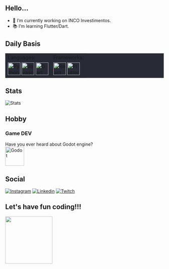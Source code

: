 ## Hello...
- 🚀 I’m currently working on INCO Investimentos.
- 📚 I’m learning Flutter/Dart.


## Daily Basis


<table bgcolor="#282a36">
    <tr>
        <td> Languages:</td>
        <td> Frameworks: </td>
    </tr>
    <tr>
        <td>
            <img alt="Python" width='40' src="https://cdn.jsdelivr.net/gh/devicons/devicon/icons/python/python-original.svg" />
            <img alt="Javascript" width='40' src="https://cdn.jsdelivr.net/gh/devicons/devicon/icons/javascript/javascript-original.svg" />
            <img alt="Dart" width='40' src="https://cdn.jsdelivr.net/gh/devicons/devicon/icons/dart/dart-original.svg" />
        </td>
        <td>
            <img alt="React" width='40' src="https://cdn.jsdelivr.net/gh/devicons/devicon/icons/react/react-original.svg" />
            <img alt="Flutter" width='40' src="https://cdn.jsdelivr.net/gh/devicons/devicon/icons/flutter/flutter-original.svg" />
        </td>
    </tr>
</table>

## Stats

![Stats](https://github-readme-stats.vercel.app/api/top-langs/?username=efraimmarcatto&hide=php&layout=compact&theme=dracula)

## Hobby
### Game DEV
Have you ever heard about Godot engine?
<a href="http://godotengine.org"><br>
  <img alt="Godot" height='60' src="https://cdn.jsdelivr.net/gh/devicons/devicon/icons/godot/godot-original-wordmark.svg" />
</a>
## Social
[![Instagram](https://img.shields.io/badge/Instagram-E4405F?style=for-the-badge&logo=instagram&logoColor=white)](https://www.instagram.com/efraimmarcatto)
[![Linkedin](https://img.shields.io/badge/LinkedIn-0077B5?style=for-the-badge&logo=linkedin&logoColor=white)](https://www.linkedin.com/in/efraimmarcatto)
[![Twitch](https://img.shields.io/badge/Twitch-9146FF?style=for-the-badge&logo=twitch&logoColor=white)](https://www.twitch.tv/efraimmarcatto)

## Let's have fun coding!!!

<img height="150em" src="https://media.giphy.com/media/xiN7gD9cxUUl2fmRLa/giphy.gif">
